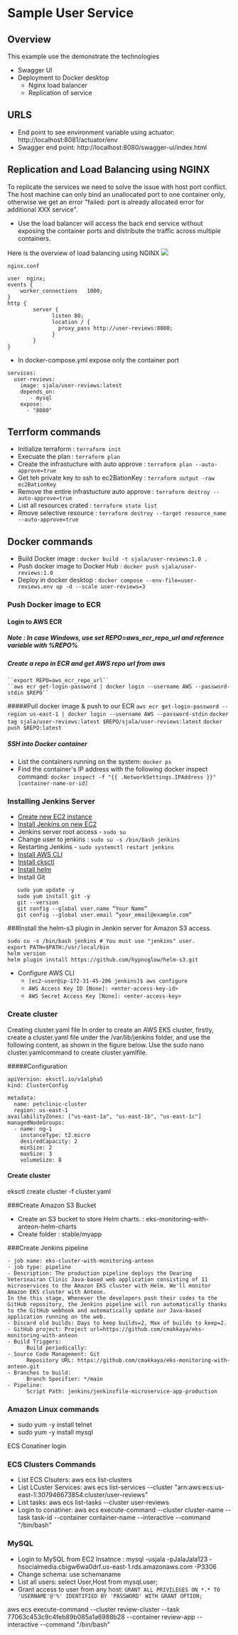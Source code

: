 # Sample User Service #

## Overview ##

This example use the demonstrate the technologies
   - Swagger UI 
   - Deployment to Docker desktop
        * Nginx load balancer
        * Replication of service 

## URLS
- End point to see environment variable using actuator:  http://localhost:8081/actuator/env
- Swagger end point: http://localhost:8080/swagger-ui/index.html

## Replication and Load Balancing using NGINX
To replicate the services we need to solve the issue with host port conflict. The host machine can only bind an unallocated port to one container only, otherwise  we get an error "failed: port is already allocated error for additional XXX service".

- Use the load balancer will access the back end service without exposing the container ports and distribute the traffic across multiple containers.

Here is the overview of load balancing using NGINX
<img src="https://github.com/sriharijala/SpringExamples/blob/main/jpa-hibernate_crud/src/main/resources/images/nginx_lb.png"/>

```
nginx.conf

user  nginx;
events {
    worker_connections   1000;
}
http {
        server {
              listen 80;
              location / {
                proxy_pass http://user-reviews:8080;
              }
        }
}
```

- In docker-compose.yml expose only the container port

```
services:
  user-reviews:
    image: sjala/user-reviews:latest
    depends_on:
       - mysql
    expose:
      - "8080"
```

## Terrform commands ##
- Initialize terraform                           : ``terraform init``
- Execuate the plan                              : ``terraform plan``
- Create the infrastucture with auto approve     : ``terraform plan --auto-approve=true``
- Get teh private key to ssh to ec2BationKey     : ``terraform output -raw ec2BationKey``
- Remove the entire infrastucture auto approve   : ``terraform destroy --auto-approve=true``
- List all resources crated                      : ``terraform state list``
- Rmove selective resource                       : ``terraform destroy --target resource_name --auto-approve=true``

## Docker commands

- Build Docker image                            : ``docker build -t sjala/user-reviews:1.0 .``
- Push docker image to Docker Hub               : ``docker push sjala/user-reviews:1.0``
- Deploy in docker desktop 			      : ``docker compose --env-file=user-reviews.env up -d --scale user-reviews=3``

### Push Docker image to ECR

#### Login to AWS ECR
##### Note : In case Windows, use set REPO=aws_ecr_repo_url and reference variable with %REPO%
##### Create a repo in ECR and get AWS repo url from aws
    ``export REPO=aws_ecr_repo_url``
    ``aws ecr get-login-password | docker login --username AWS --password-stdin $REPO``
    
#####Pull docker image & push to our ECR
    ``aws ecr get-login-password --region us-east-1 | docker login --username AWS --password-stdin``
    ``docker tag sjala/user-reviews:latest $REPO/sjala/user-reviews:latest``
    ``docker push $REPO:latest``

##### SSH into Docker container
  - List the containers running on the system: 
         ```docker ps```
  - Find the container's IP address with the following docker inspect command:
         ```docker inspect -f "{{ .NetworkSettings.IPAddress }}" [container-name-or-id]```

### Installing Jenkins Server
 - <a href="https://docs.aws.amazon.com/AWSEC2/latest/UserGuide/EC2_GetStarted.html">Create new EC2 instance</a>
 - <a href="https://www.jenkins.io/doc/tutorials/tutorial-for-installing-jenkins-on-AWS/">Install Jenkins on new EC2</a>
 - Jenkins server root access - ``sudo su``
 - Change user to jenkins : ``sudo su -s /bin/bash jenkins``
 - Restarting Jenkins - ``sudo systemctl restart jenkins``
 - <a href="https://docs.aws.amazon.com/cli/latest/userguide/getting-started-install.html">Install AWS CLI</a>
 - <a href="https://eksctl.io/installation/">Install cksctl</a>
 - <a href="https://docs.aws.amazon.com/eks/latest/userguide/helm.html">Install helm</a>
 - Install Git 
 
 ```
    sudo yum update -y
    sudo yum install git -y
    git --version
    git config --global user.name “Your Name”
    git config --global user.email “your_email@example.com”
```

###Install the helm-s3 plugin in Jenkin server for Amazon S3 access.

```
sudo su -s /bin/bash jenkins # You must use "jenkins" user.
export PATH=$PATH:/usr/local/bin
helm version
helm plugin install https://github.com/hypnoglow/helm-s3.git
```

 - Configure AWS CLI
     - ``[ec2-user@ip-172-31-45-206 jenkins]$ aws configure``
     - ``AWS Access Key ID [None]: <enter-access-key-id>``
     - ``AWS Secret Access Key [None]: <enter-access-key>``

### Create cluster
Creating cluster.yaml file In order to create an AWS EKS cluster, firstly, create a cluster.yaml file under the /var/lib/jenkins folder, and use the following content, as shown in the figure below. Use the sudo nano cluster.yamlcommand to create cluster.yamlfile.

#####Configuration
```
apiVersion: eksctl.io/v1alpha5
kind: ClusterConfig

metadata:
  name: petclinic-cluster
  region: us-east-1
availabilityZones: ["us-east-1a", "us-east-1b", "us-east-1c"]
managedNodeGroups:
  - name: ng-1
    instanceType: t2.micro
    desiredCapacity: 2
    minSize: 2
    maxSize: 3
    volumeSize: 8
```

#### Create cluster
eksctl create cluster -f cluster.yaml

###Create Amazon S3 Bucket
   - Create an S3 bucket to store Helm charts. : eks-monitoring-with-anteon-helm-charts
   - Create folder :  stable/myapp
   
   
###Create Jenkins pipeline

```
- job name: eks-cluster-with-monitoring-anteon
- job type: pipeline
- Description: The production pipeline deploys the Dearing Veterinairan Clinic Java-based web application consisting of 11 microservices to the Amazon EKS cluster with Helm. We'll monitor Amazon EKS cluster with Anteon.
In the this stage, Whenever the developers push their codes to the GitHub repository, the Jenkins pipeline will run automatically thanks to the GitHub webhook and automatically update our Java-based application running on the web.
- Discard old builds: Days to keep builds=2, Max of builds to keep=2.
- GitHub project: Project url=https://github.com/cmakkaya/eks-monitoring-with-anteon
- Build Triggers:
      Build periodically: 
- Source Code Management: Git
      Repository URL: https://github.com/cmakkaya/eks-monitoring-with-anteon.git
- Branches to build:
      Branch Specifier: */main 
- Pipeline:
      Script Path: jenkins/jenkinsfile-microservice-app-production
```

### Amazon Linux commands
 - sudo yum -y install telnet
 - sudo yum -y install mysql


ECS Conatiner login

### ECS Clusters Commands
- List ECS Clsuters: aws ecs list-clusters
- List LCuster Services:  aws ecs list-services --cluster "arn:aws:ecs:us-east-1:307946673854:cluster/user-reviews"
- List tasks: aws ecs list-tasks --cluster user-reviews
- Login to conatiner: aws ecs execute-command --cluster cluster-name --task task-id --container container-name --interactive --command "/bin/bash"

### MySQL
 - Login to MySQL from EC2 Insatnce : mysql -usjala -pJalaJala123 -hsocialmedia.cbigw6wa0drf.us-east-1.rds.amazonaws.com -P3306
 - Change schema: use schemaname
 - List all users: select User,Host from mysql.user;
 - Grant access to user from any host: ```GRANT ALL PRIVILEGES ON *.* TO 'USERNAME'@'%' IDENTIFIED BY 'PASSWORD' WITH GRANT OPTION;```

aws ecs execute-command --cluster review-cluster --task 77063c453c9c4feb89b085a1a6988b28 --container review-app --interactive --command "/bin/bash"
